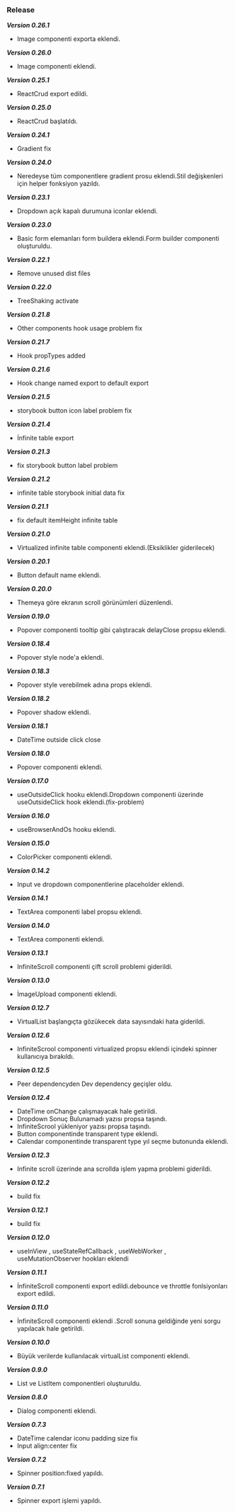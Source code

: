 ### Release
**_Version 0.26.1_**

- Image componenti exporta eklendi.

**_Version 0.26.0_**

- Image componenti eklendi.

**_Version 0.25.1_**

- ReactCrud export edildi.

**_Version 0.25.0_**

- ReactCrud başlatıldı.

**_Version 0.24.1_**

- Gradient fix

**_Version 0.24.0_**

- Neredeyse tüm componentlere gradient prosu eklendi.Stil değişkenleri için helper fonksiyon yazıldı.

**_Version 0.23.1_**

- Dropdown açık kapalı durumuna iconlar eklendi.

**_Version 0.23.0_**

- Basic form elemanları form buildera eklendi.Form builder componenti oluşturuldu.

**_Version 0.22.1_**

- Remove unused dist files

**_Version 0.22.0_**

- TreeShaking activate

**_Version 0.21.8_**

- Other components hook usage problem fix

**_Version 0.21.7_**

- Hook propTypes added

**_Version 0.21.6_**

- Hook change named export to default export

**_Version 0.21.5_**

- storybook button icon label problem fix

**_Version 0.21.4_**

- İnfinite table export

**_Version 0.21.3_**

- fix storybook button label problem

**_Version 0.21.2_**

- infinite table storybook initial data fix

**_Version 0.21.1_**

- fix default itemHeight infinite table

**_Version 0.21.0_**

- Virtualized infinite table componenti eklendi.(Eksiklikler giderilecek)

**_Version 0.20.1_**

- Button default name eklendi.

**_Version 0.20.0_**

- Themeya göre ekranın scroll görünümleri düzenlendi.

**_Version 0.19.0_**

- Popover componenti tooltip gibi çalıştıracak delayClose propsu eklendi.

**_Version 0.18.4_**

- Popover style node'a eklendi.

**_Version 0.18.3_**

- Popover style verebilmek adına props eklendi.

**_Version 0.18.2_**

- Popover shadow eklendi.

**_Version 0.18.1_**

- DateTime outside click close

**_Version 0.18.0_**

- Popover componenti eklendi.

**_Version 0.17.0_**

- useOutsideClick hooku eklendi.Dropdown componenti üzerinde useOutsideClick hook eklendi.(fix-problem)

**_Version 0.16.0_**

- useBrowserAndOs hooku eklendi.

**_Version 0.15.0_**

- ColorPicker componenti eklendi.

**_Version 0.14.2_**

- Input ve dropdown componentlerine placeholder eklendi.

**_Version 0.14.1_**

- TextArea componenti label propsu eklendi.

**_Version 0.14.0_**

- TextArea componenti eklendi.

**_Version 0.13.1_**

- InfiniteScroll componenti çift scroll problemi giderildi.

**_Version 0.13.0_**

- İmageUpload componenti eklendi.

**_Version 0.12.7_**

- VirtualList başlangıçta gözükecek data sayısındaki hata giderildi.

**_Version 0.12.6_**

- InfiniteScrool componenti virtualized propsu eklendi içindeki spinner kullanıcıya bırakıldı.

**_Version 0.12.5_**

- Peer dependencyden Dev dependency geçişler oldu.

**_Version 0.12.4_**

- DateTime onChange çalışmayacak hale getirildi.
- Dropdown Sonuç Bulunamadı yazısı propsa taşındı.
- InfiniteScrool yükleniyor yazısı propsa taşındı.
- Button componentinde transparent type eklendi.
- Calendar componentinde transparent type yıl seçme butonunda eklendi.

**_Version 0.12.3_**

- Infinite scroll üzerinde ana scrollda işlem yapma problemi giderildi.

**_Version 0.12.2_**

- build fix

**_Version 0.12.1_**

- build fix

**_Version 0.12.0_**

- useInView , useStateRefCallback , useWebWorker , useMutationObserver hookları eklendi

**_Version 0.11.1_**

- İnfiniteScroll componenti export edildi.debounce ve throttle fonlsiyonları export edildi.

**_Version 0.11.0_**

- İnfiniteScroll componenti eklendi .Scroll sonuna geldiğinde yeni sorgu yapılacak hale getirildi.

**_Version 0.10.0_**

- Büyük verilerde kullanılacak virtualList componenti eklendi.

**_Version 0.9.0_**

- List ve ListItem componentleri oluşturuldu.

**_Version 0.8.0_**

- Dialog componenti eklendi.

**_Version 0.7.3_**

- DateTime calendar iconu padding size fix
- Input align:center fix

**_Version 0.7.2_**

- Spinner position:fixed yapıldı.

**_Version 0.7.1_**

- Spinner export işlemi yapıldı.
